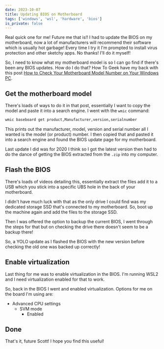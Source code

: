```yaml
---
date: 2023-10-07
title: Updating BIOS on Motherboard
tags: ['windows', 'wsl', 'hardware', 'bios']
is_private: false
---
```


Real quick one for me! Future me that is!! I had to update the BIOS on
my motherboard, now a lot of manufacturers will recommend their
software which is usually hot garbage! Every time I try it I'm
prompted to install virus protection and other sketchy apps. No
thanks! I'll do it myself!

So, I need to know what my motherboard model is so I can go find if
there's been any BIOS updates. How do I do that? How To Geek have my
back with this post [How to Check Your Motherboard Model Number on
Your Windows PC].

## Get the motherboard model

There's loads of ways to do it in that post, essentially I want to
copy the model and paste it into a search engine. I went with the
`wmic` command:

<!-- cSpell:ignore serialnumber -->

```bash
wmic baseboard get product,Manufacturer,version,serialnumber
```

This prints out the manufacturer, model, version and serial number all
I wanted is the model (or product) number. I then copied that and
pasted it into a search engine and found the BIOS update page for my
motherboard.

Last update I did was for 2020 I think so I got the latest version
then had to do the dance of getting the BIOS extracted from the `.zip`
into my computer.

## Flash the BIOS

There's loads of videos detailing this, essentially extract the files
add it to a USB which you stick into a specific UBS hole in the back
of your motherboard.

I didn't have much luck with that as the only drive I could find was
my dedicated storage SSD that's connected to my motherboard. So, boot
up the machine again and add the files to the storage SSD.

Then I was offered the option to backup the current BIOS, I went
through the steps for that but on checking the drive there doesn't
seem to be a backup there!

So, a YOLO update as I flashed the BIOS with the new version before
checking the old one was backed up correctly!

## Enable virtualization

Last thing for me was to enable virtualization in the BIOS. I'm
running WSL2 and I need virtualization enabled for that to work.

So, back in the BIOS I went and enabled virtualization. Options for me
on the board I'm using are:

- Advanced CPU settings
  - SVM mode
    - Enabled

## Done

That's it, future Scott! I hope you find this useful!

<!-- Links -->

[How to Check Your Motherboard Model Number on Your Windows PC]:
  https://www.howtogeek.com/208420/how-to-check-your-motherboard-model-number-on-your-windows-pc/

